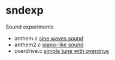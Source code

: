 # sndexp
Sound experiments

  * anthem.c [sine waves sound](http://www.youtube.com/watch?v=1OlSn6O--P4)
  * anthem2.c [piano-like sound](https://www.youtube.com/watch?v=uIQAYZRTApY)
  * overdrive.c [simple tune with overdrive](https://www.youtube.com/watch?v=9gc9Oo0VhBs)

